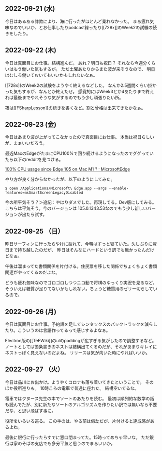## 2022-09-21 (水)

今日はあるある詐欺により、海に行ったがほとんど乗れなかった。
まぁ疲れ気味なのでいいか、とお仕事したりpodcast録ったり[[728x]]のWeek2の試験の続きをしたり。

## 2022-09-22 (木)

今日は真面目にお仕事。結構進んだ。
あれ？明日も祝日？
それなら今週分くらいはもう働いた気もするが。
ただ土曜あたりからまた波が来そうなので、
明日はむしろ働いておいてもいいかもしれないなぁ。

[[728x]]のWeek2の試験をようやく終えるなどした。
なんか2.5週間くらい掛かった気もするが、なんとか終えたぜ。
感覚的にはWeek3とか4あたりまで終えれば最後までやれそうな気がするのでもう少し頑張りたい所。

夜は[[FSharpLesson]]の続きを書くなど。割と骨格は出来てきたかなぁ。

## 2022-09-23 (金)

今日はあまり波が上がってこなかったので真面目にお仕事。
本当は祝日らしいが、まぁいいだろう。

最近MacのEdgeがたまにCPU100%で回り続けるようになったのでググっていたら以下のredditを見つける。

[100% CPU usage since Edge 105 on Mac M1 ? : MicrosoftEdge](https://www.reddit.com/r/MicrosoftEdge/comments/x89osx/100_cpu_usage_since_edge_105_on_mac_m1/)

やり方が良く分からなかったが、以下のようにしてみた。

```
$ open /Applications/Microsoft\ Edge.app --args --enable-features=msSmartScreenLegacyDisabled
```

今の所平気そう？＞追記：やはりダメでした。再現してる。Dev版にしてみる。こちらは平気そう。今のバージョンは 105.0.1343.53なのでもう少し新しいバージョンが出たら試す。

## 2022-09-25 （日）

昨日サーフィンに行ったらやけに疲れて、今朝はずっと寝ていた。久しぶりに翌日まで持ち越したのだが、
昨日はそんなにハードという訳でも無かったんだけどなぁ。

午後は溜まってた書類関係を片付ける。住民票を移した関係でちょくちょく書類関連がやってくるのだよな。

どうも疲れ気味なのでゴロゴロしつつニコ動で将棋のゆっくり実況を見るなど。
そういえば糖質が足りてないかもしれない。ちょうど糖質用のゼリー切らしているので。

## 2022-09-26 (月)

今日は真面目にお仕事。予約語を足してシンタックスのバックトラックを減らしたり。こういうのは言語作ってるって感じするよなぁ。

Electron版の[[TeFWiki]]のulのpaddingが広すぎる気がしたので調整するなど。
ノートとしては箇条書きのネストは結構出てくるのだが、それがあまりキレイにネストっぽく見えないのだよね。
リリースは気が向いた時にやればいいか。

## 2022-09-27 （火）

今日は品川にお出かけ。ようやくコロナも落ち着いてきたということで。
そのほか役所巡りも。
10時ころの電車で普通に座れた。
結構空いてるな。

電車ではクヌース先生の本でソートのあたりを読む。
最初は順列的な数学の話も読んでたが、別に新たなソートのアルゴリズムを作りたい訳では無いなら不要だな、と思い飛ばす事に。

役所をいろいろ巡る。
この手のは、やる前は億劫だが、片付けると達成感があるよね。

最後に銀行に行ったらすでに窓口閉まってた。15時ってめちゃ早いな。
ただ銀行は家のそばの支店でも多分平気と思うのでまぁいいか。